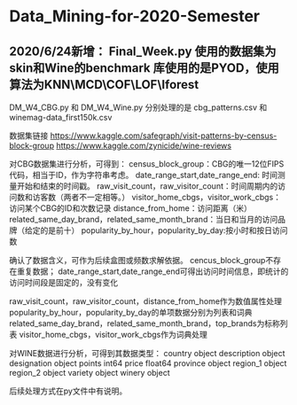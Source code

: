 # Data_Mining-for-2020-Semester

2020/6/24新增：
Final_Week.py 使用的数据集为skin和Wine的benchmark
库使用的是PYOD，使用算法为KNN\MCD\COF\LOF\Iforest
-----------------------------------------------------------------------------------------------------------------------------------------------------------------
DM_W4_CBG.py 和 DM_W4_Wine.py 分别处理的是 cbg_patterns.csv 和 winemag-data_first150k.csv

数据集链接
https://www.kaggle.com/safegraph/visit-patterns-by-census-block-group
https://www.kaggle.com/zynicide/wine-reviews

对CBG数据集进行分析，可得到：
census_block_group：CBG的唯一12位FIPS代码，相当于ID，作为字符串考虑。
date_range_start,date_range_end: 时间测量开始和结束的时间戳。
raw_visit_count，raw_visitor_count：时间周期内的访问数和访客数（两者不一定相等。）
visitor_home_cbgs，visitor_work_cbgs：访问某个CBG的ID和次数记录
distance_from_home：访问距离（米）
related_same_day_brand，related_same_month_brand：当日和当月的访问品牌（给定的是前十）
popularity_by_hour，popularity_by_day:按小时和按日访问数

确认了数据含义，可作为后续盒图或频数求解依据。
cencus_block_group不存在重复数据；
date_range_start,date_range_end可得出访问时间信息，即统计的访问时间段是固定的，没有变化

raw_visit_count，raw_visitor_count，distance_from_home作为数值属性处理
popularity_by_hour，popularity_by_day的单项数据分别为列表和词典
related_same_day_brand，related_same_month_brand，top_brands为标称列表
visitor_home_cbgs，visitor_work_cbgs作为词典处理

对WINE数据进行分析，可得到其数据类型：
country         object
description     object
designation     object
points           int64
price          float64
province        object
region_1        object
region_2        object
variety         object
winery          object

后续处理方式在py文件中有说明。
